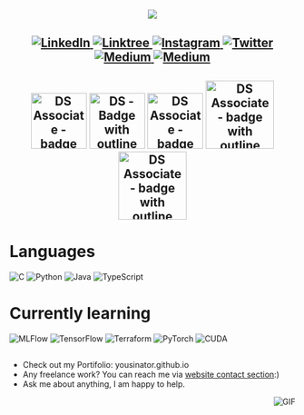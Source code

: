 <h1 align="center">
  <a href="https://git.io/typing-svg">
    <img src="https://readme-typing-svg.herokuapp.com/?lines=Yousinator;Certified+AI+Engineer;Certified+Data+Scientist;My+Latest+work;Yousinator/PrismaML&center=true&size=30&color=FFAE42">
  </a>
</h1>

<h2 align="center">
  <a href="https://www.linkedin.com/in/yousef-musabeh/" target="_blank">
    <img alt="LinkedIn" src="https://img.shields.io/badge/linkedin-%230077B5.svg?&style=for-the-badge&logo=linkedin&logoColor=white">
    </a>
  
  <a href="https://linktr.ee/yousef_musabeh" target="_blank">
    <img alt="Linktree" src="https://img.shields.io/badge/-Linktree-black?style=for-the-badge&logo=linktree">
    </a>
  
  <a href="https://www.instagram.com/yousinator0x01/" target="_blank">
    <img alt="Instagram" src="https://img.shields.io/badge/-Instagram-blueviolet?style=for-the-badge&logo=instagram">
    </a>
  
  <a href="https://twitter.com/OverpoweredOG_" target="_blank">
    <img alt="Twitter" src="https://img.shields.io/badge/twitter-%231DA1F2.svg?&style=for-the-badge&logo=twitter&logoColor=white">
    </a>
  
  <a href="https://medium.com/@y.omusabeh/about" target="_blank">
    <img alt="Medium" src="https://img.shields.io/badge/medium-%2312100E.svg?&style=for-the-badge&logo=medium&logoColor=white" />
  </a>
  
  <a href="https://yousinator.github.io/" target="_blank">
    <img alt="Medium" src="https://img.shields.io/badge/Portfolio-orange?&style=for-the-badge&logo=" />
  </a>

  </h2>

<h2 align="center">

<img width="98" alt="DS Associate - badge with outline" src="https://github.com/Yousinator/Yousinator/assets/113384687/949d363d-3416-49f8-b6af-45e1b6c13b22"> <img width="98" alt="DS - Badge with outline" src="https://github.com/Yousinator/Yousinator/assets/113384687/4950d7d2-bf04-4b7f-8b1a-6647c1e3a686"> <img width="98" alt="DS Associate - badge with outline" src="https://github.com/user-attachments/assets/f664af12-01db-4903-9c69-69115e9c5a67"> <img width="120" alt="DS Associate - badge with outline" src="https://github.com/user-attachments/assets/9c6d8dfb-c871-490c-9e66-e31d71fd09c6"> <img width="120" alt="DS Associate - badge with outline" src="https://github.com/user-attachments/assets/7cfe9266-348c-4861-8182-6e652a98a2eb">

</h2>

# Languages

<img alt="C" src="https://img.shields.io/badge/-Language-blue?style=for-the-badge&logo=c"></a> <img alt="Python" src="https://img.shields.io/badge/-Python%20-yellow?style=for-the-badge&logo=python" /> <img alt="Java" src="https://img.shields.io/badge/-Java-red?style=for-the-badge&logo=openjdk" /> <img alt="TypeScript" src="https://img.shields.io/badge/-TypeScript-blue?style=for-the-badge&logo=typescript&logoColor=white" />

# Currently learning

<img alt="MLFlow" src="https://img.shields.io/badge/-MLFlow-white?style=for-the-badge&logo=mlflow"> <img alt="TensorFlow" src="https://img.shields.io/badge/-TensorFlow-white?style=for-the-badge&logo=tensorflow">  <img alt="Terraform" src="https://img.shields.io/badge/-Terraform-white?style=for-the-badge&logo=terraform" /> <img alt="PyTorch" src="https://img.shields.io/badge/-Pytorch-white?style=for-the-badge&logo=pytorch"> <img alt="CUDA" src="https://img.shields.io/badge/-CUDA-green?style=for-the-badge&logo=nvidea"> 

##

-  Check out my Portifolio: yousinator.github.io
-  Any freelance work? You can reach me via [website contact section](https://yousinator.github.io/#contact):)
-  Ask me about anything, I am happy to help.

<img align="right" alt="GIF" src="http://ivis.net/newwebsite/esurvillence/wp-content/uploads/2019/04/footer.gif"/>  
